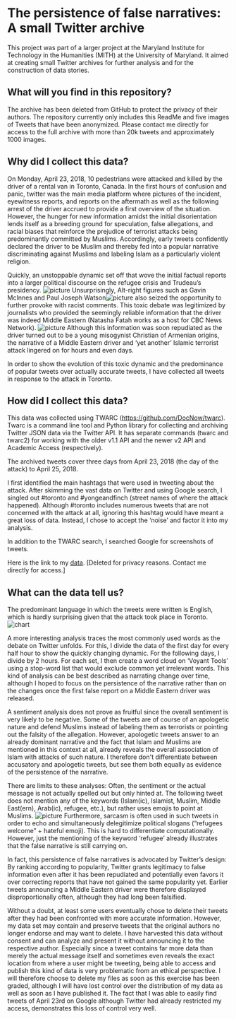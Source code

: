 # The persistence of false narratives: A small Twitter archive

This project was part of a larger project at the Maryland Institute for Technology in the Humanities (MITH) at the University of Maryland. It aimed at creating small Twitter archives for further analysis and for the construction of data stories.



## What will you find in this repository?

The archive has been deleted from GitHub to protect the privacy of their authors. The repository currently only includes this ReadMe and five images of Tweets that have been anonymized. Please contact me directly for access to the full archive with more than 20k tweets and approximately 1000 images.



## Why did I collect this data?

On Monday, April 23, 2018, 10 pedestrians were attacked and killed by the driver of a rental van in Toronto, Canada. In the first hours of confusion and panic, twitter was the main media platform where pictures of the incident, eyewitness reports, and reports on the aftermath as well as the following arrest of the driver accrued to provide a first overview of the situation. However, the hunger for new information amidst the initial disorientation lends itself as a breeding ground for speculation, false allegations, and racial biases that reinforce the prejudice of terrorist attacks being predominantly committed by Muslims. Accordingly, early tweets confidently declared the driver to be Muslim and thereby fed into a popular narrative discriminating against Muslims and labeling Islam as a particularly violent religion. 


Quickly, an unstoppable dynamic set off that wove the initial factual reports into a larger political discourse on the refugee crisis and Trudeau’s presidency. ![picture](https://github.com/IKFKirchner/TwitterArchive/blob/master/TwitterArchive%20Tweet%205.jpg) Unsurprisingly, Alt-right figures such as Gavin McInnes and Paul Joseph Watson![picture](https://github.com/IKFKirchner/TwitterArchive/blob/master/TwitterArchive%20Tweet%204.jpg) also seized the opportunity to further provoke with racist comments. This toxic debate was legitimized by journalists who provided the seemingly reliable information that the driver was indeed Middle Eastern (Natasha Fatah works as a host for CBC News Network). ![picture](https://github.com/IKFKirchner/TwitterArchive/blob/master/TwitterArchive%20Tweet%203.jpg) Although this information was soon repudiated as the driver turned out to be a young misogynist Christian of Armenian origins, the narrative of a Middle Eastern driver and ‘yet another’ Islamic terrorist attack lingered on for hours and even days. 


In order to show the evolution of this toxic dynamic and the predominance of popular tweets over actually accurate tweets, I have collected all tweets in response to the attack in Toronto. 



## How did I collect this data?

This data was collected using TWARC (https://github.com/DocNow/twarc). Twarc is a command line tool and Python library for collecting and archiving Twitter JSON data via the Twitter API. It has separate commands (twarc and twarc2) for working with the older v1.1 API and the newer v2 API and Academic Access (respectively).

The archived tweets cover three days from April 23, 2018 (the day of the attack) to April 25, 2018.

I first identified the main hashtags that were used in tweeting about the attack. After skimming the vast data on Twitter and using Google search, I singled out #toronto and #yongeandfinch (street names of where the attack happened). Although #toronto includes numerous tweets that are not concerned with the attack at all, ignoring this hashtag would have meant a great loss of data. Instead, I chose to accept the ‘noise’ and factor it into my analysis. 

In addition to the TWARC search, I searched Google for screenshots of tweets.

Here is the link to my [data](https://github.com/IKFKirchner/datastory/blob/master/data/tweets.csv). [Deleted for privacy reasons. Contact me directly for access.]



## What can the data tell us?


The predominant language in which the tweets were written is English, which is hardly surprising given that the attack took place in Toronto. ![chart](https://github.com/IKFKirchner/datastory/blob/master/chart.png)



A more interesting analysis traces the most commonly used words as the debate on Twitter unfolds. For this, I divide the data of the first day for every half hour to show the quickly changing dynamic. For the following days, I divide by 2 hours. For each set, I then create a word cloud on ‘Voyant Tools’ using a stop-word list that would exclude common yet irrelevant words. This kind of analysis can be best described as narrating change over time, although I hoped to focus on the persistence of the narrative rather than on the changes once the first false report on a Middle Eastern driver was released. 


A sentiment analysis does not prove as fruitful since the overall sentiment is very likely to be negative. Some of the tweets are of course of an apologetic nature and defend Muslims instead of labeling them as terrorists or pointing out the falsity of the allegation. However, apologetic tweets answer to an already dominant narrative and the fact that Islam and Muslims are mentioned in this context at all, already reveals the overall association of Islam with attacks of such nature. I therefore don't differentiate between accusatory and apologetic tweets, but see them both equally as evidence of the persistence of the narrative.


There are limits to these analyses: Often, the sentiment or the actual message is not actually spelled out but only hinted at. The following tweet does not mention any of the keywords (Islam(ic), Islamist, Muslim, Middle East(ern), Arab(ic), refugee, etc.), but rather uses emojis to point at Muslims. ![picture](https://github.com/IKFKirchner/TwitterArchive/blob/master/TwitterArchive%20Tweet%201.jpg) Furthermore, sarcasm is often used in such tweets in order to echo and simultaneously delegitimize political slogans (“refugees welcome” + hateful emoji). This is hard to differentiate computationally. However, just the mentioning of the keyword ‘refugee’ already illustrates that the false narrative is still carrying on.


In fact, this persistence of false narratives is advocated by Twitter’s design: By ranking according to popularity, Twitter grants legitimacy to false information even after it has been repudiated and potentially even favors it over correcting reports that have not gained the same popularity yet. Earlier tweets announcing a Middle Eastern driver were therefore displayed disproportionally often, although they had long been falsified. 


Without a doubt, at least some users eventually chose to delete their tweets after they had been confronted with more accurate information. However, my data set may contain and preserve tweets that the original authors no longer endorse and may want to delete. I have harvested this data without consent and can analyze and present it without announcing it to the respective author. Especially since a tweet contains far more data than merely the actual message itself and sometimes even reveals the exact location from where a user might be tweeting, being able to access and publish this kind of data is very problematic from an ethical perspective. I will therefore choose to delete my files as soon as this exercise has been graded, although I will have lost control over the distribution of my data as well as soon as I have published it. The fact that I was able to easily find tweets of April 23rd on Google although Twitter had already restricted my access, demonstrates this loss of control very well.











